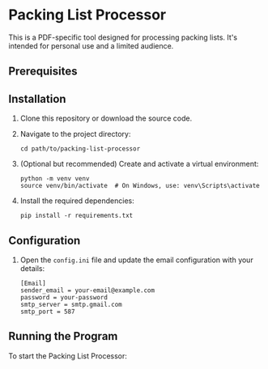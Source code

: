 # Packing List Processor

This is a PDF-specific tool designed for processing packing lists. It's intended for personal use and a limited audience.

## Prerequisites


## Installation

1. Clone this repository or download the source code.

2. Navigate to the project directory:
   ```
   cd path/to/packing-list-processor
   ```

3. (Optional but recommended) Create and activate a virtual environment:
   ```
   python -m venv venv
   source venv/bin/activate  # On Windows, use: venv\Scripts\activate
   ```

4. Install the required dependencies:
   ```
   pip install -r requirements.txt
   ```

## Configuration

1. Open the `config.ini` file and update the email configuration with your details:
   ```
   [Email]
   sender_email = your-email@example.com
   password = your-password
   smtp_server = smtp.gmail.com
   smtp_port = 587
   ```

## Running the Program

To start the Packing List Processor:
